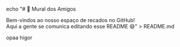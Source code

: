 echo "# 📢 Mural dos Amigos

Bem-vindos ao nosso espaço de recados no GitHub!  
Aqui a gente se comunica editando esse README 😄" > README.md


opaa higor